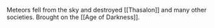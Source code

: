 Meteors fell from the sky and destroyed [[Thasalon]] and many other societies. Brought on the [[Age of Darkness]].
